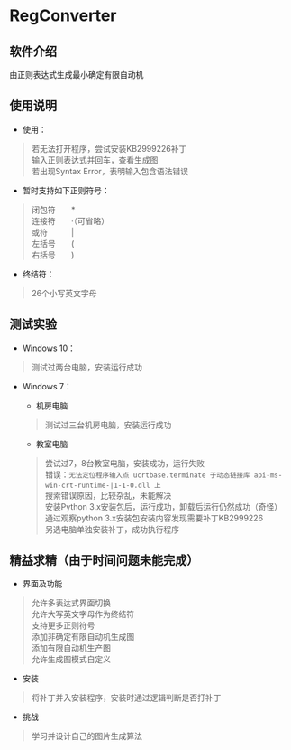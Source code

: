 # RegConverter

## 软件介绍
由正则表达式生成最小确定有限自动机  

## 使用说明
* 使用：
>若无法打开程序，尝试安装KB2999226补丁  
>输入正则表达式并回车，查看生成图  
>若出现Syntax Error，表明输入包含语法错误  

* 暂时支持如下正则符号：
>闭包符　　*  
>连接符　　·（可省略）  
>或符　　　|  
>左括号　　(  
>右括号　　)  

* 终结符：
>26个小写英文字母  

## 测试实验
* Windows 10：
>测试过两台电脑，安装运行成功  

* Windows 7：
  * 机房电脑  
  >测试过三台机房电脑，安装运行成功  

  * 教室电脑  
  >尝试过7，8台教室电脑，安装成功，运行失败  
  >错误：`无法定位程序输入点 ucrtbase.terminate 于动态链接库 api-ms-win-crt-runtime-|1-1-0.dll 上`  
  >搜索错误原因，比较杂乱，未能解决  
  >安装Python 3.x安装包后，运行成功，卸载后运行仍然成功（奇怪）  
  >通过观察python 3.x安装包安装内容发现需要补丁KB2999226  
  >另选电脑单独安装补丁，成功执行程序  

## 精益求精（由于时间问题未能完成）
* 界面及功能
>允许多表达式界面切换  
>允许大写英文字母作为终结符  
>支持更多正则符号  
>添加非确定有限自动机生成图  
>添加有限自动机生产图  
>允许生成图模式自定义  

* 安装
>将补丁并入安装程序，安装时通过逻辑判断是否打补丁  

* 挑战
>学习并设计自己的图片生成算法  
